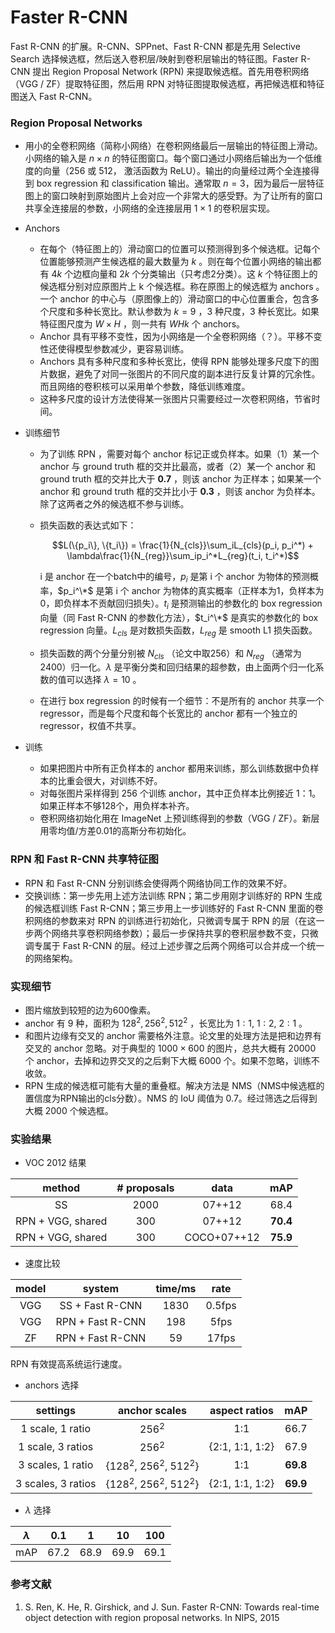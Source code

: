 # Faster R-CNN

Fast R-CNN 的扩展。R-CNN、SPPnet、Fast R-CNN 都是先用 Selective Search 选择候选框，然后送入卷积层/映射到卷积层输出的特征图。Faster R-CNN 提出 Region Proposal Network (RPN) 来提取候选框。首先用卷积网络（VGG / ZF）提取特征图，然后用 RPN 对特征图提取候选框，再把候选框和特征图送入 Fast R-CNN。

### Region Proposal Networks  

- 用小的全卷积网络（简称小网络）在卷积网络最后一层输出的特征图上滑动。小网络的输入是 $n \times n$ 的特征图窗口。每个窗口通过小网络后输出为一个低维度的向量（256 或 512， 激活函数为 ReLU）。输出的向量经过两个全连接得到 box regression 和 classification 输出。通常取 $n = 3$，因为最后一层特征图上的窗口映射到原始图片上会对应一个非常大的感受野。为了让所有的窗口共享全连接层的参数，小网络的全连接层用 $1 \times 1$ 的卷积层实现。

- Anchors

  - 在每个（特征图上的）滑动窗口的位置可以预测得到多个候选框。记每个位置能够预测产生候选框的最大数量为 $k$ 。则在每个位置小网络的输出都有 $4k$ 个边框向量和 $2k$ 个分类输出（只考虑2分类）。这 $k$ 个特征图上的候选框分别对应原图片上 k 个候选框。称在原图上的候选框为 anchors 。一个 anchor 的中心与（原图像上的）滑动窗口的中心位置重合，包含多个尺度和多种长宽比。默认参数为 $k = 9$ ，3 种尺度，3 种长宽比。如果特征图尺度为 $W\times H$ ，则一共有 $WHk$ 个 anchors。
  - Anchor 具有平移不变性，因为小网络是一个全卷积网络（？）。平移不变性还使得模型参数减少，更容易训练。
  - Anchors 具有多种尺度和多种长宽比，使得 RPN 能够处理多尺度下的图片数据，避免了对同一张图片的不同尺度的副本进行反复计算的冗余性。而且网络的卷积核可以采用单个参数，降低训练难度。
  - 这种多尺度的设计方法使得某一张图片只需要经过一次卷积网络，节省时间。

- 训练细节

  - 为了训练 RPN ，需要对每个 anchor 标记正或负样本。如果（1）某一个 anchor 与 ground truth 框的交并比最高，或者（2）某一个 anchor 和 ground truth 框的交并比大于 **0.7** ，则该 anchor 为正样本；如果某一个 anchor 和 ground truth 框的交并比小于 **0.3** ，则该 anchor 为负样本。除了这两者之外的候选框不参与训练。

  - 损失函数的表达式如下：

    $$L(\{p_i\}, \{t_i\}) = \frac{1}{N_{cls}}\sum_iL_{cls}(p_i, p_i^*) + \lambda\frac{1}{N_{reg}}\sum_ip_i^*L_{reg}(t_i, t_i^*)$$ 

    i 是 anchor 在一个batch中的编号，$p_i$ 是第 i 个 anchor 为物体的预测概率，$p_i^\*$ 是第 i 个 anchor 为物体的真实概率（正样本为1，负样本为0，即负样本不贡献回归损失）。$t_i$ 是预测输出的参数化的 box regression 向量（同 Fast R-CNN 的参数化方法），$t_i^\*$ 是真实的参数化的 box regression 向量。$L_{cls}$ 是对数损失函数，$L_{reg}$ 是 smooth L1 损失函数。

  - 损失函数的两个分量分别被 $N_{cls}$ （论文中取256）和 $N_{reg}$ （通常为2400）归一化。$\lambda$ 是平衡分类和回归结果的超参数，由上面两个归一化系数的值可以选择 $\lambda = 10$ 。

  - 在进行 box regression 的时候有一个细节：不是所有的 anchor 共享一个 regressor，而是每个尺度和每个长宽比的 anchor 都有一个独立的 regressor，权值不共享。

- 训练

  - 如果把图片中所有正负样本的 anchor 都用来训练，那么训练数据中负样本的比重会很大，对训练不好。
  - 对每张图片采样得到 256 个训练 anchor，其中正负样本比例接近 1：1。如果正样本不够128个，用负样本补齐。
  - 卷积网络初始化用在 ImageNet 上预训练得到的参数（VGG / ZF）。新层用零均值/方差0.01的高斯分布初始化。

### RPN 和 Fast R-CNN 共享特征图

- RPN 和 Fast R-CNN 分别训练会使得两个网络协同工作的效果不好。
- 交换训练：第一步先用上述方法训练 RPN；第二步用刚才训练好的 RPN 生成的候选框训练 Fast R-CNN；第三步用上一步训练好的 Fast R-CNN 里面的卷积网络的参数来对 RPN 的训练进行初始化，只微调专属于 RPN 的层（在这一步两个网络共享卷积网络参数）；最后一步保持共享的卷积层参数不变，只微调专属于 Fast R-CNN 的层。经过上述步骤之后两个网络可以合并成一个统一的网络架构。


### 实现细节

- 图片缩放到较短的边为600像素。
- anchor 有 9 种，面积为 $128^2, 256^2, 512^2$ ，长宽比为 $1:1,\  1:2,\  2:1$ 。
- 和图片边缘有交叉的 anchor 需要格外注意。论文里的处理方法是把和边界有交叉的 anchor 忽略。对于典型的 $1000 \times 600$ 的图片，总共大概有 20000 个 anchor，去掉和边界交叉的之后剩下大概 6000 个。如果不忽略，训练不收敛。
- RPN 生成的候选框可能有大量的重叠框。解决方法是 NMS（NMS中候选框的置信度为RPN输出的cls分数）。NMS 的 IoU 阈值为 0.7。经过筛选之后得到大概 2000 个候选框。


### 实验结果

- VOC 2012 结果

|      method       | \# proposals |    data     |   mAP    |
| :---------------: | :----------: | :---------: | :------: |
|        SS         |     2000     |   07++12    |   68.4   |
| RPN + VGG, shared |     300      |   07++12    | **70.4** |
| RPN + VGG, shared |     300      | COCO+07++12 | **75.9** |

- 速度比较

| model |      system      | time/ms |  rate  |
| :---: | :--------------: | :-----: | :----: |
|  VGG  | SS + Fast R-CNN  |  1830   | 0.5fps |
|  VGG  | RPN + Fast R-CNN |   198   |  5fps  |
|  ZF   | RPN + Fast R-CNN |   59    | 17fps  |

RPN 有效提高系统运行速度。

- anchors 选择

|      settings      |        anchor scales        |  aspect ratios  |   mAP    |
| :----------------: | :-------------------------: | :-------------: | :------: |
|  1 scale, 1 ratio  |           256$^2$           |       1:1       |   66.7   |
| 1 scale, 3 ratios  |           256$^2$           | {2:1, 1:1, 1:2} |   67.9   |
| 3 scales, 1 ratio  | {128$^2$, 256$^2$, 512$^2$} |       1:1       | **69.8** |
| 3 scales, 3 ratios | {128$^2$, 256$^2$, 512$^2$} | {2:1, 1:1, 1:2} | **69.9** |

- $\lambda$ 选择

| $\lambda$ | 0.1  |  1   |  10  | 100  |
| :-------: | :--: | :--: | :--: | :--: |
|    mAP    | 67.2 | 68.9 | 69.9 | 69.1 |



### 参考文献 

1. S. Ren, K. He, R. Girshick, and J. Sun. Faster R-CNN: Towards real-time object detection with region proposal networks. In NIPS, 2015